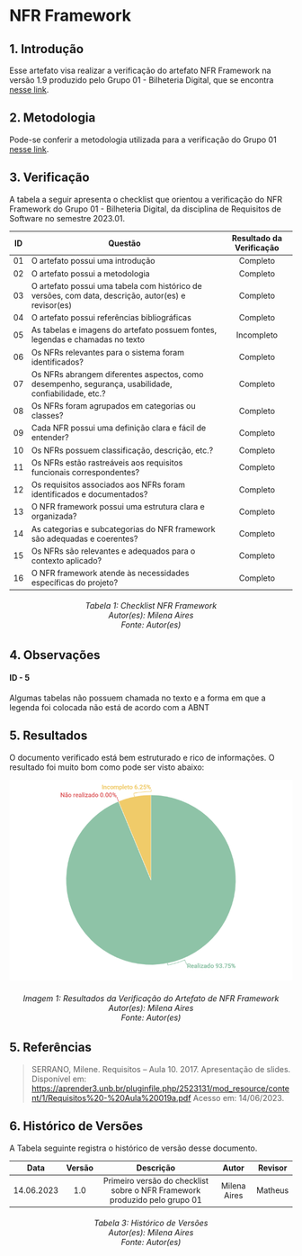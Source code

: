# NFR Framework

## 1. Introdução

Esse artefato visa realizar a verificação do artefato NFR Framework na versão 1.9 produzido pelo Grupo 01 - Bilheteria Digital, que se encontra [nesse link](https://requisitos-de-software.github.io/2023.1-BilheteriaDigital/modelagem/agil/nfrframework/).

## 2. Metodologia

Pode-se conferir a metodologia utilizada para a verificação do Grupo 01 [nesse link](https://requisitos-de-software.github.io/2023.1-Twitch/verificacao_grupo01/planejamento/).

## 3. Verificação

A tabela a seguir apresenta o checklist que orientou a verificação do NFR Framework do Grupo 01 - Bilheteria Digital, da disciplina de Requisitos de Software no semestre 2023.01.

| ID |Questão| Resultado da Verificação |
| :---: | --- | :---: |
| 01 | O artefato possui uma introdução | Completo |
| 02 | O artefato possui a metodologia  | Completo |
| 03 | O artefato possui uma tabela com histórico de versões, com data, descrição, autor(es) e revisor(es)  | Completo |
| 04 | O artefato possui referências bibliográficas  | Completo |
| 05 | As tabelas e imagens do artefato possuem fontes, legendas e chamadas no texto | Incompleto |
| 06 | Os NFRs relevantes para o sistema foram identificados? | Completo |
| 07 | Os NFRs abrangem diferentes aspectos, como desempenho, segurança, usabilidade, confiabilidade, etc.? | Completo |
| 08 | Os NFRs foram agrupados em categorias ou classes? | Completo |
| 09 | Cada NFR possui uma definição clara e fácil de entender? | Completo |
| 10 | Os NFRs possuem classificação, descrição, etc.? | Completo |
| 11 | Os NFRs estão rastreáveis aos requisitos funcionais correspondentes? | Completo |
| 12 | Os requisitos associados aos NFRs foram identificados e documentados? | Completo |
| 13 | O NFR framework possui uma estrutura clara e organizada? | Completo |
| 14 | As categorias e subcategorias do NFR framework são adequadas e coerentes? | Completo |
| 15 | Os NFRs são relevantes e adequados para o contexto aplicado? | Completo |
| 16 | O NFR framework atende às necessidades específicas do projeto? | Completo |


<h6 align = "center"> Tabela 1: Checklist NFR Framework
<br> Autor(es): Milena Aires
<br>Fonte: Autor(es)</h6>

## 4. Observações

#### ID - 5

Algumas tabelas não possuem chamada no texto e a forma em que a legenda foi colocada não está de acordo com a ABNT 

## 5. Resultados
O documento verificado está bem estruturado e rico de informações. O resultado foi muito bom como pode ser visto abaixo:

![Resultados NFR](./imagens_verifica01/verificacao_nfr.png)

<h6 align = "center"> Imagem 1: Resultados da Verificação do Artefato de NFR Framework
<br> Autor(es): Milena Aires
<br>Fonte: Autor(es)</h6>

## 5. Referências
> SERRANO, Milene. Requisitos – Aula 10. 2017. Apresentação de slides. Disponível em: https://aprender3.unb.br/pluginfile.php/2523131/mod_resource/content/1/Requisitos%20-%20Aula%20019a.pdf Acesso em: 14/06/2023.

## 6. Histórico de Versões

A Tabela seguinte registra o histórico de versão desse documento.

|**Data** | **Versão** | **Descrição** | **Autor** | **Revisor** |
|:---: | :---: | :---: | :---: | :---: |
|14.06.2023| 1.0 | Primeiro versão do checklist sobre o NFR Framework produzido pelo grupo 01| Milena Aires | Matheus |

<h6 align = "center"> Tabela 3: Histórico de Versões
<br> Autor(es): Milena Aires
<br>Fonte: Autor(es)</h6>
